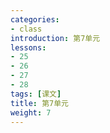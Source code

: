 ```yaml
---
categories:
- class
introduction: 第7单元
lessons:
- 25
- 26
- 27
- 28
tags: [课文]
title: 第7单元
weight: 7
---
```


